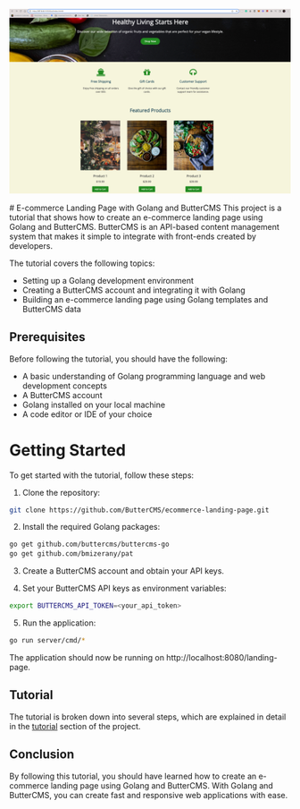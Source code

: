 <p align="center">
  <img src="ui/static/img/uLdEqE1c.png" alt="Snippetbox" width="700"/>
</p>
# E-commerce Landing Page with Golang and ButterCMS
This project is a tutorial that shows how to create an e-commerce landing page using Golang and ButterCMS. ButterCMS is an API-based content management system that makes it simple to integrate with front-ends created by developers.

The tutorial covers the following topics:

- Setting up a Golang development environment
- Creating a ButterCMS account and integrating it with Golang
- Building an e-commerce landing page using Golang templates and ButterCMS data

## Prerequisites
Before following the tutorial, you should have the following:

- A basic understanding of Golang programming language and web development concepts
- A ButterCMS account
- Golang installed on your local machine
- A code editor or IDE of your choice

# Getting Started
To get started with the tutorial, follow these steps:

1. Clone the repository:
```sh
git clone https://github.com/ButterCMS/ecommerce-landing-page.git
```
2. Install the required Golang packages:
```bash
go get github.com/buttercms/buttercms-go
go get github.com/bmizerany/pat
```
3. Create a ButterCMS account and obtain your API keys.

4. Set your ButterCMS API keys as environment variables:

```sh
export BUTTERCMS_API_TOKEN=<your_api_token>
```
5. Run the application:
```sh
go run server/cmd/*
```
The application should now be running on http://localhost:8080/landing-page.

## Tutorial
The tutorial is broken down into several steps, which are explained in detail in the [tutorial](https://buttercms.com/blog/golang-landing-page-tutorial/) section of the project.

## Conclusion
By following this tutorial, you should have learned how to create an e-commerce landing page using Golang and ButterCMS. With Golang and ButterCMS, you can create fast and responsive web applications with ease.